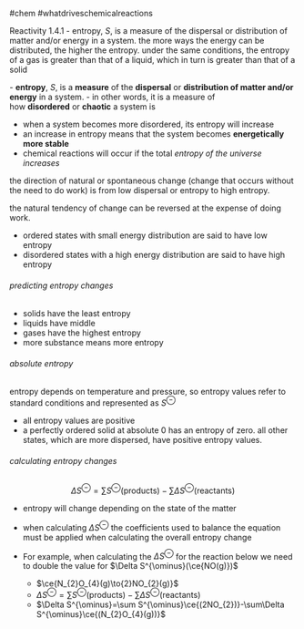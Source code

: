 #chem #whatdriveschemicalreactions

Reactivity 1.4.1 - entropy, $S$, is a measure of the dispersal or distribution of matter and/or energy in a system. the more ways the energy can be distributed, the higher the entropy. under the same conditions, the entropy of a gas is greater than that of a liquid, which in turn is greater than that of a solid

- **entropy**, $S$, is a **measure** of the **dispersal** or **distribution of matter and/or energy** in a system. 
    - in other words, it is a measure of how **disordered** or **chaotic** a system is
- when a system becomes more disordered, its entropy will increase
- an increase in entropy means that the system becomes **energetically more stable**
- chemical reactions will occur if the total *entropy of the universe increases*

the direction of natural or spontaneous change (change that occurs without the need to do work) is from low dispersal or entropy to high entropy.

the natural tendency of change can be reversed at the expense of doing work.

- ordered states with small energy distribution are said to have low entropy
- disordered states with a high energy distribution are said to have high entropy

###### predicting entropy changes
- solids have the least entropy
- liquids have middle
- gases have the highest entropy
- more substance means more entropy

###### absolute entropy
entropy depends on temperature and pressure, so entropy values refer to standard conditions and represented as $S^{\ominus}$

- all entropy values are positive
- a perfectly ordered solid at absolute 0 has an entropy of zero. all other states, which are more dispersed, have positive entropy values.

###### calculating entropy changes
$$
\Delta S^{\ominus}=\sum S^{\ominus}\text{(products)}-\sum\Delta S^{\ominus}\text{(reactants)}
$$
- entropy will change depending on the state of the matter
- when calculating $\Delta S^{\ominus}$ the coefficients used to balance the equation must be applied when calculating the overall entropy change
- For example, when calculating the $\Delta S^{\ominus}$ for the reaction below we need to double the value for $\Delta S^{\ominus}(\ce{NO(g)})$

	- $\ce{N_{2}O_{4}(g)\to{2}NO_{2}(g)}$
	- $\Delta S^{\ominus}=\sum S^{\ominus}\text{(products)}-\sum\Delta S^{\ominus}\text{(reactants)}$
	- $\Delta S^{\ominus}=\sum S^{\ominus}\ce{(2NO_{2})}-\sum\Delta S^{\ominus}\ce{(N_{2}O_{4}(g))}$
